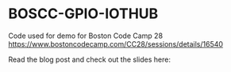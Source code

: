 # BOSCC-GPIO-IOTHUB

Code used  for demo for Boston Code Camp 28
https://www.bostoncodecamp.com/CC28/sessions/details/16540

Read the blog post and check out the slides here:

